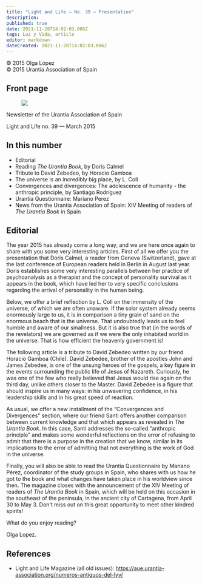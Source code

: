 ```yaml
---
title: "Light and Life — No. 39 — Presentation"
description: 
published: true
date: 2021-11-28T14:02:03.086Z
tags: Luz y Vida, article
editor: markdown
dateCreated: 2021-11-28T14:02:03.086Z
---
```


<p class="v-card v-sheet theme--light gray lighten-3 px-2">© 2015 Olga López<br>© 2015 Urantia Association of Spain</p>


## Front page

<figure id="Figure_1" class="image urantiapedia">
<img src="/image/article/Luz_y_Vida/LyV39/01.jpg">
</figure>

Newsletter of the Urantia Association of Spain

Light and Life no. 39 — March 2015

## In this number

- Editorial
- Reading _The Urantia Book_, by Doris Calmel
- Tribute to David Zebedeo, by Horacio Gamboa
- The universe is an incredibly big place, by L. Coll
- Convergences and divergences: The adolescence of humanity - the anthropic principle, by Santiago Rodríguez
- Urantia Questionnaire: Mariano Perez
- News from the Urantia Association of Spain: XIV Meeting of readers of _The Urantia Book_ in Spain


## Editorial

The year 2015 has already come a long way, and we are here once again to share with you some very interesting articles. First of all we offer you the presentation that Doris Calmel, a reader from Geneva (Switzerland), gave at the last conference of European readers held in Berlin in August last year. Doris establishes some very interesting parallels between her practice of psychoanalysis as a therapist and the concept of personality survival as it appears in the book, which have led her to very specific conclusions regarding the arrival of personality in the human being.

Below, we offer a brief reflection by L. Coll on the immensity of the universe, of which we are often unaware. If the solar system already seems enormously large to us, it is in comparison a tiny grain of sand on the enormous beach that is the universe. That undoubtedly leads us to feel humble and aware of our smallness. But it is also true that (in the words of the revelators) we are governed as if we were the only inhabited world in the universe. That is how efficient the heavenly government is!

The following article is a tribute to David Zebedeo written by our friend Horacio Gamboa (Chile). David Zebedee, brother of the apostles John and James Zebedee, is one of the unsung heroes of the gospels, a key figure in the events surrounding the public life of Jesus of Nazareth. Curiously, he was one of the few who really believed that Jesus would rise again on the third day, unlike others closer to the Master. David Zebedee is a figure that should inspire us in many ways: in his unwavering confidence, in his leadership skills and in his great speed of reaction.

As usual, we offer a new installment of the “Convergences and Divergences” section, where our friend Santi offers another comparison between current knowledge and that which appears as revealed in _The Urantia Book_. In this case, Santi addresses the so-called “anthropic principle” and makes some wonderful reflections on the error of refusing to admit that there is a purpose in the creation that we know, similar in its implications to the error of admitting that not everything is the work of God in the universe.

Finally, you will also be able to read the Urantia Questionnaire by Mariano Pérez, coordinator of the study groups in Spain, who shares with us how he got to the book and what changes have taken place in his worldview since then. The magazine closes with the announcement of the XIV Meeting of readers of _The Urantia Book_ in Spain, which will be held on this occasion in the southeast of the peninsula, in the ancient city of Cartagena, from April 30 to May 3. Don't miss out on this great opportunity to meet other kindred spirits!

What do you enjoy reading?

Olga Lopez.

## References

- Light and Life Magazine (all old issues): https://aue.urantia-association.org/numeros-antiguos-del-lyv/

